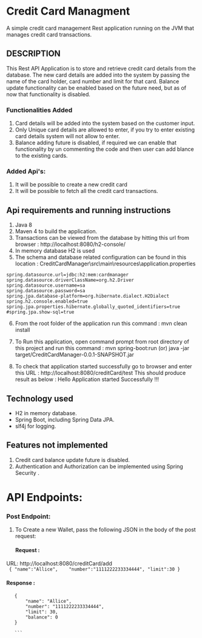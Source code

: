 # Credit Card Managment

A simple credit card management Rest application running on the JVM that manages credit card transactions.

## DESCRIPTION

This Rest API Application is to store and retrieve credit card details from the database. The new card details are added into the system by passing the name of the card holder, card number and limit for that card. Balance update functionality can be enabled based on the future need, but as of now that functionality is disabled. 

### Functionalities Added 

1. Card details will be added into the system based on the customer input. 
2. Only Unique card details are allowed to enter, if you try to enter existing card details system will not allow to enter.  
3. Balance adding future is disabled, if required we can enable that functionality by un commenting the code and then user can add blance to the existing cards. 

### Added Api's:
1. It will be possible to create a new credit card 
2. It will be possible to fetch all the credit card transactions.  

## Api requirements and running instructions
1. Java 8
2. Maven 4 to build the application.
3. Transactions can be viewed from the database by hitting this url from browser : http://localhost:8080/h2-console/
4. In memory database H2 is used
5. The schema and database related configuration can be found in this location : CreditCardManager\src\main\resources\application.properties
```
spring.datasource.url=jdbc:h2:mem:cardmanager
spring.datasource.driverClassName=org.h2.Driver
spring.datasource.username=sa
spring.datasource.password=sa
spring.jpa.database-platform=org.hibernate.dialect.H2Dialect
spring.h2.console.enabled=true
spring.jpa.properties.hibernate.globally_quoted_identifiers=true
#spring.jpa.show-sql=true
```
6. From the root folder of the application run this command : mvn clean install
7. To Run this application, open command prompt from root directory of this project and run this command : 
	mvn spring-boot:run
	(or)
java -jar target/CreditCardManager-0.0.1-SNAPSHOT.jar  

8. To check that application started successfully go to browser and enter this URL : http://localhost:8080/creditCard/test
        This should produce result as below : 
            Hello Application started Successfully !!! 
## Technology used
- H2 in memory database.
- Spring Boot, including Spring Data JPA.
- slf4j for logging.

## Features not implemented
1. Credit card balance update future is disabled.
2. Authentication and Authorization can be implemented using Spring Security .

# API Endpoints:

### Post Endpoint:

1. To Create a new Wallet, pass the following JSON in the body of the post request:
    
    #### Request : 
 URL: http://localhost:8080/creditCard/add    
    ``` 
    {
    "name":"Allice",   
    "number":"1111222233334444",
    "limit":30
    }
    ```     
 #### Response :
 ``` 
    {
        "name": "Allice",
        "number": "1111222233334444",
        "limit": 30,
        "balance": 0
    }

    ```
